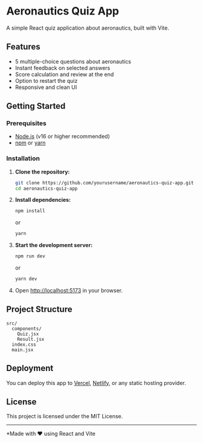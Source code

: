 # Aeronautics Quiz App

A simple React quiz application about aeronautics, built with Vite.

## Features

- 5 multiple-choice questions about aeronautics
- Instant feedback on selected answers
- Score calculation and review at the end
- Option to restart the quiz
- Responsive and clean UI

## Getting Started

### Prerequisites

- [Node.js](https://nodejs.org/) (v16 or higher recommended)
- [npm](https://www.npmjs.com/) or [yarn](https://yarnpkg.com/)

### Installation

1. **Clone the repository:**
   ```sh
   git clone https://github.com/yourusername/aeronautics-quiz-app.git
   cd aeronautics-quiz-app
   ```

2. **Install dependencies:**
   ```sh
   npm install
   ```
   or
   ```sh
   yarn
   ```

3. **Start the development server:**
   ```sh
   npm run dev
   ```
   or
   ```sh
   yarn dev
   ```

4. Open [http://localhost:5173](http://localhost:5173) in your browser.

## Project Structure

```
src/
  components/
    Quiz.jsx
    Result.jsx
  index.css
  main.jsx
```

## Deployment

You can deploy this app to [Vercel](https://vercel.com/), [Netlify](https://www.netlify.com/), or any static hosting provider.

## License

This project is licensed under the MIT License.

---

*Made with ❤️ using React and Vite
